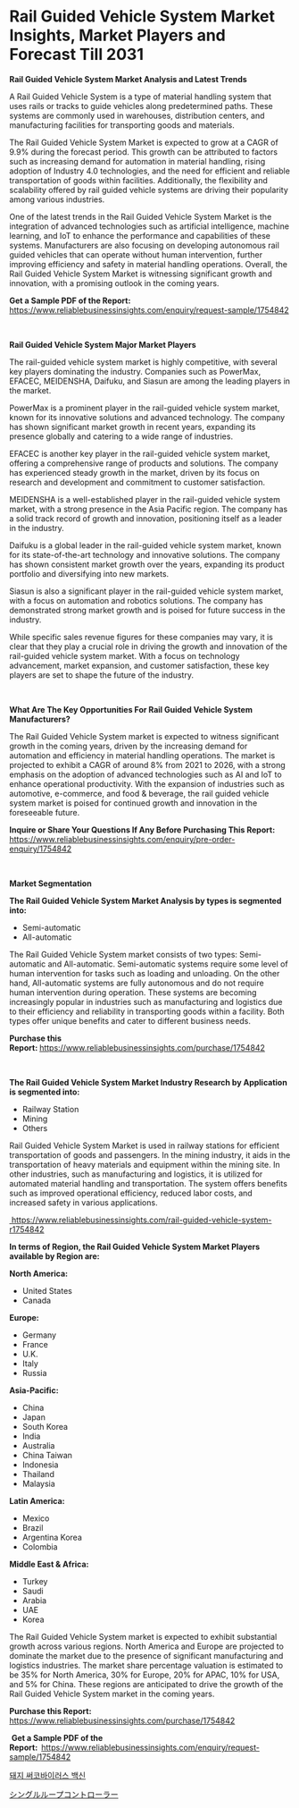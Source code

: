 <p><h1>Rail Guided Vehicle System Market Insights, Market Players and Forecast Till 2031</h1></p><p><strong>Rail Guided Vehicle System Market Analysis and Latest Trends</strong></p>
<p><p>A Rail Guided Vehicle System is a type of material handling system that uses rails or tracks to guide vehicles along predetermined paths. These systems are commonly used in warehouses, distribution centers, and manufacturing facilities for transporting goods and materials.</p><p>The Rail Guided Vehicle System Market is expected to grow at a CAGR of 9.9% during the forecast period. This growth can be attributed to factors such as increasing demand for automation in material handling, rising adoption of Industry 4.0 technologies, and the need for efficient and reliable transportation of goods within facilities. Additionally, the flexibility and scalability offered by rail guided vehicle systems are driving their popularity among various industries.</p><p>One of the latest trends in the Rail Guided Vehicle System Market is the integration of advanced technologies such as artificial intelligence, machine learning, and IoT to enhance the performance and capabilities of these systems. Manufacturers are also focusing on developing autonomous rail guided vehicles that can operate without human intervention, further improving efficiency and safety in material handling operations. Overall, the Rail Guided Vehicle System Market is witnessing significant growth and innovation, with a promising outlook in the coming years.</p></p>
<p><strong>Get a Sample PDF of the Report:&nbsp;</strong> <a href="https://www.reliablebusinessinsights.com/enquiry/request-sample/1754842">https://www.reliablebusinessinsights.com/enquiry/request-sample/1754842</a></p>
<p>&nbsp;</p>
<p><strong>Rail Guided Vehicle System Major Market Players</strong></p>
<p><p>The rail-guided vehicle system market is highly competitive, with several key players dominating the industry. Companies such as PowerMax, EFACEC, MEIDENSHA, Daifuku, and Siasun are among the leading players in the market.</p><p>PowerMax is a prominent player in the rail-guided vehicle system market, known for its innovative solutions and advanced technology. The company has shown significant market growth in recent years, expanding its presence globally and catering to a wide range of industries.</p><p>EFACEC is another key player in the rail-guided vehicle system market, offering a comprehensive range of products and solutions. The company has experienced steady growth in the market, driven by its focus on research and development and commitment to customer satisfaction.</p><p>MEIDENSHA is a well-established player in the rail-guided vehicle system market, with a strong presence in the Asia Pacific region. The company has a solid track record of growth and innovation, positioning itself as a leader in the industry.</p><p>Daifuku is a global leader in the rail-guided vehicle system market, known for its state-of-the-art technology and innovative solutions. The company has shown consistent market growth over the years, expanding its product portfolio and diversifying into new markets.</p><p>Siasun is also a significant player in the rail-guided vehicle system market, with a focus on automation and robotics solutions. The company has demonstrated strong market growth and is poised for future success in the industry.</p><p>While specific sales revenue figures for these companies may vary, it is clear that they play a crucial role in driving the growth and innovation of the rail-guided vehicle system market. With a focus on technology advancement, market expansion, and customer satisfaction, these key players are set to shape the future of the industry.</p></p>
<p>&nbsp;</p>
<p><strong>What Are The Key Opportunities For Rail Guided Vehicle System Manufacturers?</strong></p>
<p><p>The Rail Guided Vehicle System market is expected to witness significant growth in the coming years, driven by the increasing demand for automation and efficiency in material handling operations. The market is projected to exhibit a CAGR of around 8% from 2021 to 2026, with a strong emphasis on the adoption of advanced technologies such as AI and IoT to enhance operational productivity. With the expansion of industries such as automotive, e-commerce, and food & beverage, the rail guided vehicle system market is poised for continued growth and innovation in the foreseeable future.</p></p>
<p><strong>Inquire or Share Your Questions If Any Before Purchasing This Report:</strong> <a href="https://www.reliablebusinessinsights.com/enquiry/pre-order-enquiry/1754842">https://www.reliablebusinessinsights.com/enquiry/pre-order-enquiry/1754842</a></p>
<p>&nbsp;</p>
<p><strong>Market Segmentation</strong></p>
<p><strong>The Rail Guided Vehicle System Market Analysis by types is segmented into:</strong></p>
<p><ul><li>Semi-automatic</li><li>All-automatic</li></ul></p>
<p><p>The Rail Guided Vehicle System market consists of two types: Semi-automatic and All-automatic. Semi-automatic systems require some level of human intervention for tasks such as loading and unloading. On the other hand, All-automatic systems are fully autonomous and do not require human intervention during operation. These systems are becoming increasingly popular in industries such as manufacturing and logistics due to their efficiency and reliability in transporting goods within a facility. Both types offer unique benefits and cater to different business needs.</p></p>
<p><strong>Purchase this Report:&nbsp;</strong><a href="https://www.reliablebusinessinsights.com/purchase/1754842">https://www.reliablebusinessinsights.com/purchase/1754842</a></p>
<p>&nbsp;</p>
<p><strong>The Rail Guided Vehicle System Market Industry Research by Application is segmented into:</strong></p>
<p><ul><li>Railway Station</li><li>Mining</li><li>Others</li></ul></p>
<p><p>Rail Guided Vehicle System Market is used in railway stations for efficient transportation of goods and passengers. In the mining industry, it aids in the transportation of heavy materials and equipment within the mining site. In other industries, such as manufacturing and logistics, it is utilized for automated material handling and transportation. The system offers benefits such as improved operational efficiency, reduced labor costs, and increased safety in various applications.</p></p>
<p><a href="https://www.reliablebusinessinsights.com/rail-guided-vehicle-system-r1754842">&nbsp;https://www.reliablebusinessinsights.com/rail-guided-vehicle-system-r1754842</a></p>
<p><strong>In terms of Region, the Rail Guided Vehicle System Market Players available by Region are:</strong></p>
<p>
    <p> <strong> North America: </strong>
        <ul>
            <li>United States</li>
            <li>Canada</li>
        </ul>
        </p> 
    <p> <strong> Europe: </strong>
        <ul>
            <li>Germany</li>
            <li>France</li>
            <li>U.K.</li>
            <li>Italy</li>
            <li>Russia</li>
        </ul>
        </p> 
    <p> <strong> Asia-Pacific: </strong>
        <ul>
            <li>China</li>
            <li>Japan</li>
            <li>South Korea</li>
            <li>India</li>
            <li>Australia</li>
            <li>China Taiwan</li>
            <li>Indonesia</li>
            <li>Thailand</li>
            <li>Malaysia</li>
        </ul>
        </p> 
    <p> <strong> Latin America: </strong>
        <ul>
            <li>Mexico</li>
            <li>Brazil</li>
            <li>Argentina Korea</li>
            <li>Colombia</li>
        </ul>
        </p> 
    <p> <strong> Middle East & Africa: </strong>
        <ul>
            <li>Turkey</li>
            <li>Saudi</li>
            <li>Arabia</li>
            <li>UAE</li>
            <li>Korea</li>
        </ul>
    </p>
    </p>
<p><p>The Rail Guided Vehicle System market is expected to exhibit substantial growth across various regions. North America and Europe are projected to dominate the market due to the presence of significant manufacturing and logistics industries. The market share percentage valuation is estimated to be 35% for North America, 30% for Europe, 20% for APAC, 10% for USA, and 5% for China. These regions are anticipated to drive the growth of the Rail Guided Vehicle System market in the coming years.</p></p>
<p><strong>Purchase this Report: </strong><a href="https://www.reliablebusinessinsights.com/purchase/1754842">https://www.reliablebusinessinsights.com/purchase/1754842</a></p>
<p>&nbsp;<strong>Get a Sample PDF of the Report:&nbsp;&nbsp;</strong><a href="https://www.reliablebusinessinsights.com/enquiry/request-sample/1754842">https://www.reliablebusinessinsights.com/enquiry/request-sample/1754842</a></p>
<p><strong></strong></p>
<p><p><a href="https://github.com/hzumrdvas204296/Market-Research-Report-List-2/blob/main/6704592168363.md">돼지 써코바이러스 백신</a></p><p><a href="https://medium.com/@annchovey2023/%E3%82%B7%E3%83%B3%E3%82%B0%E3%83%AB%E3%83%AB%E3%83%BC%E3%83%97%E3%82%B3%E3%83%B3%E3%83%88%E3%83%AD%E3%83%BC%E3%83%A9%E3%83%BC%E5%B8%82%E5%A0%B4%E3%81%AE%E6%B4%9E%E5%AF%9F-%E5%B8%82%E5%A0%B4%E3%83%97%E3%83%AC%E3%82%A4%E3%83%A4%E3%83%BC-%E5%B8%82%E5%A0%B4%E8%A6%8F%E6%A8%A1-%E5%9C%B0%E7%90%86%E7%9A%84%E5%9C%B0%E5%9F%9F-%E4%BA%88%E6%B8%AC-2024%E5%B9%B4-2031%E5%B9%B4-34c0d89cf52c">シングルループコントローラー</a></p></p>